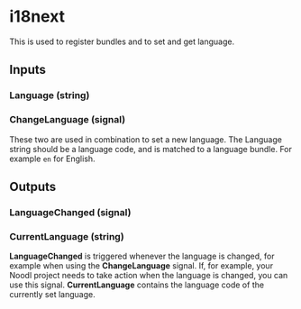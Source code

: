 # i18next

This is used to register bundles and to set and get language.

## Inputs

### Language (string)

### ChangeLanguage (signal)

These two are used in combination to set a new language. The Language string should be a language code, and is matched to a language bundle. For example `en` for English.

## Outputs

### LanguageChanged (signal)

### CurrentLanguage (string)

**LanguageChanged** is triggered whenever the language is changed, for example when using the **ChangeLanguage** signal. If, for example, your Noodl project needs to take action when the language is changed, you can use this signal. **CurrentLanguage** contains the language code of the currently set language.
